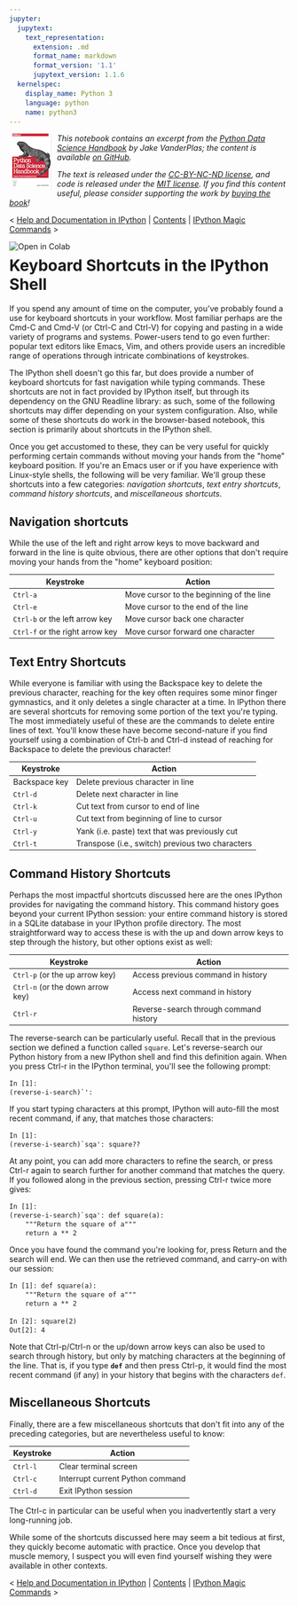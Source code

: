 ```yaml
---
jupyter:
  jupytext:
    text_representation:
      extension: .md
      format_name: markdown
      format_version: '1.1'
      jupytext_version: 1.1.6
  kernelspec:
    display_name: Python 3
    language: python
    name: python3
---
```


<!--BOOK_INFORMATION-->
<img align="left" style="padding-right:10px;" src="figures/PDSH-cover-small.png">

*This notebook contains an excerpt from the [Python Data Science Handbook](http://shop.oreilly.com/product/0636920034919.do) by Jake VanderPlas; the content is available [on GitHub](https://github.com/jakevdp/PythonDataScienceHandbook).*

*The text is released under the [CC-BY-NC-ND license](https://creativecommons.org/licenses/by-nc-nd/3.0/us/legalcode), and code is released under the [MIT license](https://opensource.org/licenses/MIT). If you find this content useful, please consider supporting the work by [buying the book](http://shop.oreilly.com/product/0636920034919.do)!*


<!--NAVIGATION-->
< [Help and Documentation in IPython](01.01-Help-And-Documentation.ipynb) | [Contents](Index.ipynb) | [IPython Magic Commands](01.03-Magic-Commands.ipynb) >


<!--COLAB_LINK-->
<p><a href="https://colab.research.google.com/github/jakevdp/PythonDataScienceHandbook/blob/master/notebooks/01.02-Shell-Keyboard-Shortcuts.ipynb"><img align="left" src="https://colab.research.google.com/assets/colab-badge.svg" alt="Open in Colab" title="Open and Execute in Google Colaboratory"></a></p>



# Keyboard Shortcuts in the IPython Shell


If you spend any amount of time on the computer, you've probably found a use for keyboard shortcuts in your workflow.
Most familiar perhaps are the Cmd-C and Cmd-V (or Ctrl-C and Ctrl-V) for copying and pasting in a wide variety of programs and systems.
Power-users tend to go even further: popular text editors like Emacs, Vim, and others provide users an incredible range of operations through intricate combinations of keystrokes.

The IPython shell doesn't go this far, but does provide a number of keyboard shortcuts for fast navigation while typing commands.
These shortcuts are not in fact provided by IPython itself, but through its dependency on the GNU Readline library: as such, some of the following shortcuts may differ depending on your system configuration.
Also, while some of these shortcuts do work in the browser-based notebook, this section is primarily about shortcuts in the IPython shell.

Once you get accustomed to these, they can be very useful for quickly performing certain commands without moving your hands from the "home" keyboard position.
If you're an Emacs user or if you have experience with Linux-style shells, the following will be very familiar.
We'll group these shortcuts into a few categories: *navigation shortcuts*, *text entry shortcuts*, *command history shortcuts*, and *miscellaneous shortcuts*.


## Navigation shortcuts

While the use of the left and right arrow keys to move backward and forward in the line is quite obvious, there are other options that don't require moving your hands from the "home" keyboard position:

| Keystroke                         | Action                                     |
|-----------------------------------|--------------------------------------------|
| ``Ctrl-a``                        | Move cursor to the beginning of the line   |
| ``Ctrl-e``                        | Move cursor to the end of the line         |
| ``Ctrl-b`` or the left arrow key  | Move cursor back one character             |
| ``Ctrl-f`` or the right arrow key | Move cursor forward one character          |


## Text Entry Shortcuts

While everyone is familiar with using the Backspace key to delete the previous character, reaching for the key often requires some minor finger gymnastics, and it only deletes a single character at a time.
In IPython there are several shortcuts for removing some portion of the text you're typing.
The most immediately useful of these are the commands to delete entire lines of text.
You'll know these have become second-nature if you find yourself using a combination of Ctrl-b and Ctrl-d instead of reaching for Backspace to delete the previous character!

| Keystroke                     | Action                                           |
|-------------------------------|--------------------------------------------------|
| Backspace key                 | Delete previous character in line                |
| ``Ctrl-d``                    | Delete next character in line                    |
| ``Ctrl-k``                    | Cut text from cursor to end of line              |
| ``Ctrl-u``                    | Cut text from beginning of line to cursor        |
| ``Ctrl-y``                    | Yank (i.e. paste) text that was previously cut   |
| ``Ctrl-t``                    | Transpose (i.e., switch) previous two characters |


## Command History Shortcuts

Perhaps the most impactful shortcuts discussed here are the ones IPython provides for navigating the command history.
This command history goes beyond your current IPython session: your entire command history is stored in a SQLite database in your IPython profile directory.
The most straightforward way to access these is with the up and down arrow keys to step through the history, but other options exist as well:

| Keystroke                           | Action                                     |
|-------------------------------------|--------------------------------------------|
| ``Ctrl-p`` (or the up arrow key)    | Access previous command in history         |
| ``Ctrl-n`` (or the down arrow key)  | Access next command in history             |
| ``Ctrl-r``                          | Reverse-search through command history     |

<!-- #region -->
The reverse-search can be particularly useful.
Recall that in the previous section we defined a function called ``square``.
Let's reverse-search our Python history from a new IPython shell and find this definition again.
When you press Ctrl-r in the IPython terminal, you'll see the following prompt:

```ipython
In [1]:
(reverse-i-search)`': 
```

If you start typing characters at this prompt, IPython will auto-fill the most recent command, if any, that matches those characters:

```ipython
In [1]: 
(reverse-i-search)`sqa': square??
```

At any point, you can add more characters to refine the search, or press Ctrl-r again to search further for another command that matches the query. If you followed along in the previous section, pressing Ctrl-r twice more gives:

```ipython
In [1]: 
(reverse-i-search)`sqa': def square(a):
    """Return the square of a"""
    return a ** 2
```

Once you have found the command you're looking for, press Return and the search will end.
We can then use the retrieved command, and carry-on with our session:

```ipython
In [1]: def square(a):
    """Return the square of a"""
    return a ** 2

In [2]: square(2)
Out[2]: 4
```

Note that Ctrl-p/Ctrl-n or the up/down arrow keys can also be used to search through history, but only by matching characters at the beginning of the line.
That is, if you type **``def``** and then press Ctrl-p, it would find the most recent command (if any) in your history that begins with the characters ``def``.
<!-- #endregion -->

## Miscellaneous Shortcuts

Finally, there are a few miscellaneous shortcuts that don't fit into any of the preceding categories, but are nevertheless useful to know:

| Keystroke                     | Action                                     |
|-------------------------------|--------------------------------------------|
| ``Ctrl-l``                    | Clear terminal screen                      |
| ``Ctrl-c``                    | Interrupt current Python command           |
| ``Ctrl-d``                    | Exit IPython session                       |

The Ctrl-c in particular can be useful when you inadvertently start a very long-running job.


While some of the shortcuts discussed here may seem a bit tedious at first, they quickly become automatic with practice.
Once you develop that muscle memory, I suspect you will even find yourself wishing they were available in other contexts.


<!--NAVIGATION-->
< [Help and Documentation in IPython](01.01-Help-And-Documentation.ipynb) | [Contents](Index.ipynb) | [IPython Magic Commands](01.03-Magic-Commands.ipynb) >
